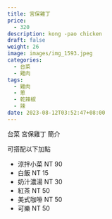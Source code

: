 ```yaml
---
title: 宮保雞丁
price:
  - 320
description: kong -pao chicken
draft: false
weight: 26
image: images/img_1593.jpeg
categories:
  - 台菜
  - 雞肉
tags:
  - 雞肉
  - 蔥
  - 乾辣椒
  - 辣
date: 2023-08-12T03:52:47+08:00
---
```


台菜 宮保雞丁 簡介

可搭配以下加點

- 涼拌小菜  NT 90
- 白飯 NT 15
- 奶汁濃湯 NT 30
- 紅茶  NT 50
- 美式咖啡 NT 50
- 可樂 NT 50

